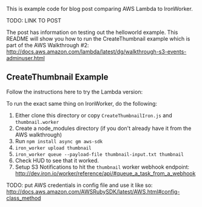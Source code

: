 This is example code for blog post comparing AWS Lambda to IronWorker. 

TODO: LINK TO POST

The post has information on testing out the helloworld example. This README will show you how to run
the CreateThumbnail example which is part of the AWS Walkthrough #2: http://docs.aws.amazon.com/lambda/latest/dg/walkthrough-s3-events-adminuser.html

## CreateThumbnail Example

Follow the instructions here to try the Lambda version: 

To run the exact same thing on IronWorker, do the following:

1. Either clone this directory or copy `CreateThumbnailIron.js` and `thumbnail.worker`
1. Create a node_modules directory (if you don't already have it from the AWS walkthrough)
1. Run `npm install async gm aws-sdk`
1. `iron_worker upload thumbnail`
1. `iron_worker queue --payload-file thumbnail-input.txt thumbnail`
1. Check HUD to see that it worked. 
1. Setup S3 Notifications to hit the `thumbnail` worker webhook endpoint: http://dev.iron.io/worker/reference/api/#queue_a_task_from_a_webhook

TODO: put AWS credentials in config file and use it like so: http://docs.aws.amazon.com/AWSRubySDK/latest/AWS.html#config-class_method


